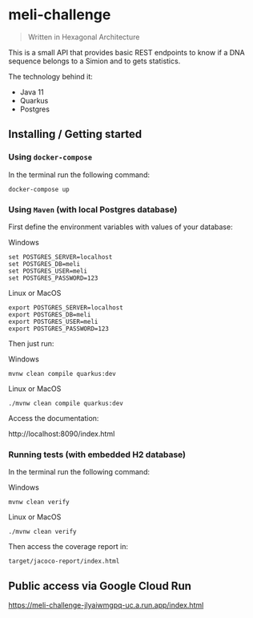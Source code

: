 # meli-challenge 
> Written in Hexagonal Architecture

This is a small API that provides basic REST endpoints to know if a DNA sequence belongs to a Simion and to gets statistics.

The technology behind it: 
* Java 11
* Quarkus
* Postgres

## Installing / Getting started

### **Using `docker-compose`**

In the terminal run the following command:
```console
docker-compose up
``` 

### **Using `Maven`** (with local Postgres database)

First define the environment variables with values of your database:

Windows
```console
set POSTGRES_SERVER=localhost
set POSTGRES_DB=meli
set POSTGRES_USER=meli
set POSTGRES_PASSWORD=123
```
Linux or MacOS
```console
export POSTGRES_SERVER=localhost
export POSTGRES_DB=meli
export POSTGRES_USER=meli
export POSTGRES_PASSWORD=123
```

Then just run:

Windows
```console
mvnw clean compile quarkus:dev
```
Linux or MacOS
```console
./mvnw clean compile quarkus:dev
```

Access the documentation: 

http://localhost:8090/index.html


### **Running tests** (with embedded H2 database)

In the terminal run the following command:

Windows
```console
mvnw clean verify
```
Linux or MacOS
```console
./mvnw clean verify
```

Then access the coverage report in:
```console
target/jacoco-report/index.html
```

## Public access via Google Cloud Run
https://meli-challenge-jlyaiwmgpq-uc.a.run.app/index.html
